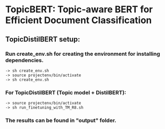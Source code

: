 # TopicBERT: Topic-aware BERT for Efficient Document Classification

## TopicDistilBERT setup:

### Run create_env.sh for creating the environment for installing dependencies.

	-> sh create_env.sh
	-> source projectenv/bin/activate
	-> sh create_env.sh


### For TopicDistilBERT (Topic model + DistilBERT):

	-> source projectenv/bin/activate
	-> sh run_finetuning_with_TM_R8.sh


### The results can be found in "output" folder.


